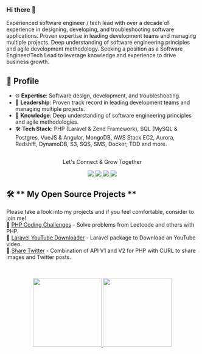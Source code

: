 ### Hi there 👋

Experienced software engineer / tech lead with over a decade of experience in designing, developing, and troubleshooting software applications. Proven expertise in leading development teams and managing multiple projects. Deep understanding of software engineering principles and agile development methodology. Seeking a position as a Software Engineer/Tech Lead to leverage knowledge and experience to drive business growth.

## 🌟 Profile

- 🌐 **Expertise**: Software design, development, and troubleshooting.
- 🚀 **Leadership**: Proven track record in leading development teams and managing multiple projects.
- 🧠 **Knowledge**: Deep understanding of software engineering principles and agile methodologies.
- 🛠 **Tech Stack**: PHP (Laravel & Zend Framework), SQL (MySQL & Postgres, VueJS & Angular, MongoDB, AWS Stack EC2, Aurora, Redshift, DynamoDB, S3, SQS, SMS, Docker, TDD and more.

##

<div align="center">
<p align="center">Let's Connect & Grow Together </p>

<a href="https://www.linkedin.com/in/cleytonbonamigo/" target="_blank">
    <img src="https://img.shields.io/badge/linkedin-%230077B5.svg?&style=for-the-badge&logo=linkedin&logoColor=white" />
</a>

<a href="mailto:cleytonbonamigo@gmail.com" target="_blank">
    <img src="https://img.shields.io/badge/Gmail-BF211D?style=for-the-badge&logo=Google&logoColor=white" />
</a>

<a href="https://www.instagram.com/CleytonBonamigo/" target="_blank">
    <img src="https://img.shields.io/badge/Instagram-E4405F?style=for-the-badge&logo=instagram&logoColor=white" />
</a>

<a href="https://www.twitter.com/CleytonBonamigo/" target="_blank">
    <img src="https://img.shields.io/badge/Twitter-1DA1F2?style=for-the-badge&logo=twitter&logoColor=white" />
</a>
</div>

## 🛠 ** My Open Source Projects **
Please take a look into my projects and if you feel comfortable, consider to join me! <br/>
🧪 [PHP Coding Challenges](https://github.com/CleytonBonamigo/php-coding-challenges) - Solve problems from Leetcode and others with PHP. <br/>
🧪 [Laravel YouTube Downloader](https://github.com/CleytonBonamigo/laravel-youtube-downloader) - Laravel package to Download an YouTube video. <br/>
🧪 [Share Twitter](https://github.com/CleytonBonamigo/share-twitter) - Combination of API V1 and V2 for PHP with CURL to share images and Twitter posts. <br/>

##
 
<div align="center"><br>
  <a href="https://github.com/CleytonBonamigo">
  <img height="180em" src="https://github-readme-stats.vercel.app/api?username=CleytonBonamigo&show_icons=true&theme=city_lights&include_all_commits=true&count_private=true"/>
  <img height="180em" src="https://github-readme-stats.vercel.app/api/top-langs/?username=CleytonBonamigo&layout=compact&langs_count=7&theme=city_lights"/>
</div>

## 

<!--
**CleytonBonamigo/CleytonBonamigo** is a ✨ _special_ ✨ repository because its `README.md` (this file) appears on your GitHub profile.

Here are some ideas to get you started:

- 🔭 I’m currently working on ...
- 🌱 I’m currently learning ...
- 👯 I’m looking to collaborate on ...
- 🤔 I’m looking for help with ...
- 💬 Ask me about ...
- 📫 How to reach me: ...
- 😄 Pronouns: ...
- ⚡ Fun fact: ...
-->
